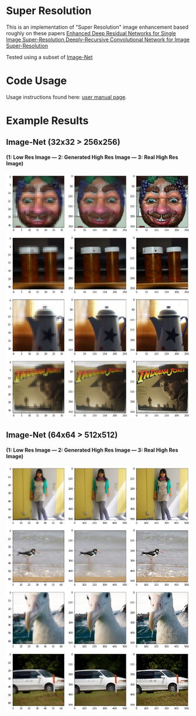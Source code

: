 # Super Resolution

This is an implementation of "Super Resolution" image enhancement based roughly on these papers [Enhanced Deep Residual Networks for Single Image Super-Resolution](https://arxiv.org/pdf/1707.02921.pdf),[Deeply-Recursive Convolutional Network for Image Super-Resolution](https://arxiv.org/pdf/1511.04491.pdf)

Tested using a subset of [Image-Net](http://files.fast.ai/data/imagenet-sample-train.tar.gz)

# Code Usage

Usage instructions found here: [user manual page](USAGE.md).

# Example Results
## Image-Net (32x32 > 256x256)
#### (1: Low Res Image  — 2: Generated High Res Image — 3: Real High Res Image)
![](examples/example32.png)
## Image-Net (64x64 > 512x512)
#### (1: Low Res Image  — 2: Generated High Res Image — 3: Real High Res Image)
![](examples/example64.png)
